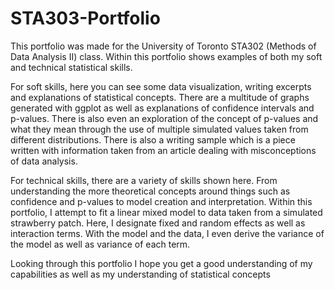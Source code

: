 # STA303-Portfolio
This portfolio was made for the University of Toronto STA302 (Methods of Data Analysis II) class. Within this portfolio shows examples of both my soft and technical statistical skills.

For soft skills, here you can see some data visualization, writing excerpts and explanations of statistical concepts. There are a multitude of graphs generated with ggplot as well as explanations of confidence intervals and p-values. There is also even an exploration of the concept of p-values and what they mean through the use of multiple simulated values taken from different distributions. There is also a writing sample which is a piece written with information taken from an article dealing with misconceptions of data analysis.

For technical skills, there are a variety of skills shown here. From understanding the more theoretical concepts around things such as confidence and p-values to model creation and interpretation. Within this portfolio, I attempt to fit a linear mixed model to data taken from a simulated strawberry patch. Here, I designate fixed and random effects as well as interaction terms. With the model and the data, I even derive the variance of the model as well as variance of each term.

Looking through this portfolio I hope you get a good understanding of my capabilities as well as my understanding of statistical concepts

